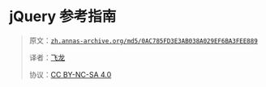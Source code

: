 # jQuery 参考指南

> 原文：[`zh.annas-archive.org/md5/0AC785FD3E3AB038A029EF6BA3FEE889`](https://zh.annas-archive.org/md5/0AC785FD3E3AB038A029EF6BA3FEE889)
> 
> 译者：[飞龙](https://github.com/wizardforcel)
> 
> 协议：[CC BY-NC-SA 4.0](http://creativecommons.org/licenses/by-nc-sa/4.0/)